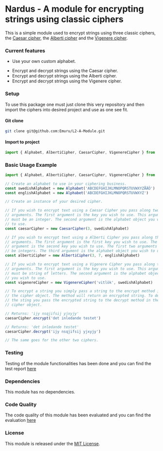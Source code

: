 Nardus - A module for encrypting strings using classic ciphers
=============

This is a simple module used to encrypt strings using three classic ciphers, the [Caesar cipher](https://www.simonsingh.net/The_Black_Chamber/caesar.html), the [Alberti cipher](https://www.simonsingh.net/The_Black_Chamber/swapping_cipher_alphabets.html) and the [Vigenere cipher](https://www.simonsingh.net/The_Black_Chamber/v_square.html).
### Current features ###
* Use your own custom alphabet.
- Encrypt and decrypt strings using the Caesar cipher.
- Encrypt and decrypt strings using the Alberti cipher.
- Encrypt and decrypt strings using the Vigenere cipher.

### Setup ###

To use this package one must just clone this very repository and then import the ciphers into desired project and use as one see fit.
#### Git clone

```sh
git clone git@github.com:Emuru/L2-A-Module.git
```

#### Import to project

```js
import { Alphabet, AlbertiCipher, CaesarCipher, VigenereCipher } from './ciphers.js'
```

### Basic Usage Example ###

```js
import { Alphabet, AlbertiCipher, CaesarCipher, VigenereCipher } from './ciphers.js'

// Create an alphabet to use in your ciphering business.
const swedishAlphabet = new Alphabet('ABCDEFGHIJKLMNOPQRSTUVWXYZÅÄÖ')
const englishAlphabet = new Alphabet('ABCDEFGHIJKLMNOPQRSTUVWXYZ')

// Create an instance of your desired cipher.

// If you wish to encrypt text using a Caesar Cipher you pass along two
// arguments. The first argument is the key you wish to use. This argument
// must be an integer. The second argument is the alphabet object you wish
// to use.
const caesarCipher = new CaesarCipher(3, swedishAlphabet)

// If you wish to encrypt text using a Alberti Cipher you pass along three
// arguments. The first argument is the first key you wish to use. The second
// argument is the second key you wish to use. The first two arguments must
// be integers. The third argument is the alphabet object you wish to use.
const albertiCipher = new AlbertiCipher(3, 7, englishAlphabet)

// If you wish to encrypt text using a Vigenere Cipher you pass along two
// arguments. The first argument is the key you wish to use. This argument
// must be string of letters. The second argument is the alphabet object
// you wish to use.
const vigenereCipher = new VigenereCipher('vitlök', swedishAlphabet)

// To encrypt a string you simply pass a string to the encrypt method in
// the cipher object. The method will return an encrypted string. To decrypt
// the sting you pass the encrypted string to the decrypt method in the same
// cipher object.

// Returns: 'ijy nsqjifsij yjxyjy'
caesarCipher.encrypt('det inledande testet')

// Returns: 'det inledande testet'
caesarCipher.decrypt('ijy nsqjifsij yjxyjy')

// The same goes for the other two ciphers.
```

### Testing ###
Testing of the module functionalities has been done and you can find the test report [here](./testrapport.md)

### Dependencies ###
This module has no dependencies.

### Code Quality ###
The code quality of this module has been evaluated and you can find the evaluation [here](./reflektion.md)

### License ###

This module is released under the [MIT License](http://opensource.org/licenses/MIT).
